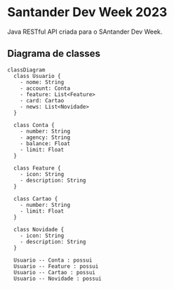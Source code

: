 # Santander Dev Week 2023 
Java RESTful API criada para o SAntander Dev Week.

## Diagrama de classes

```mermaid
classDiagram
  class Usuario {
    - nome: String
    - account: Conta
    - feature: List<Feature>
    - card: Cartao
    - news: List<Novidade>
  }

  class Conta {
    - number: String
    - agency: String
    - balance: Float
    - limit: Float
  }

  class Feature {
    - icon: String
    - description: String
  }

  class Cartao {
    - number: String
    - limit: Float
  }

  class Novidade {
    - icon: String
    - description: String
  }

  Usuario -- Conta : possui
  Usuario -- Feature : possui
  Usuario -- Cartao : possui
  Usuario -- Novidade : possui

```
